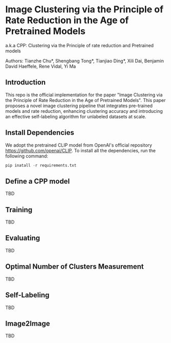 # Image Clustering via the Principle of Rate Reduction in the Age of Pretrained Models
a.k.a CPP: Clustering via the Principle of rate reduction and Pretrained models

Authors: Tianzhe Chu*, Shengbang Tong*, Tianjiao Ding*, Xili Dai, Benjamin David Haeffele, Rene Vidal, Yi Ma 

## Introduction
This repo is the official implementation for the paper "Image Clustering via the Principle of Rate Reduction in the Age of Pretrained Models".
This paper proposes a novel image clustering pipeline that integrates pre-trained models and rate reduction, enhancing clustering accuracy and introducing an effective self-labeling algorithm for unlabeled datasets at scale.

## Install Dependencies
We adopt the pretrained CLIP model from OpenAI's official repository https://github.com/openai/CLIP. To install all the dependencies, run the following command:
```python
pip inatall -r requirements.txt
```
## Define a CPP model
TBD
## Training
TBD
## Evaluating
TBD
## Optimal Number of Clusters Measurement
TBD
## Self-Labeling
TBD
## Image2Image
TBD
